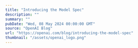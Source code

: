 ```yaml
---
title: "Introducing the Model Spec"
description: ""
summary: ""
pubDate: "Wed, 08 May 2024 00:00:00 GMT"
source: "OpenAI Blog"
url: "https://openai.com/blog/introducing-the-model-spec"
thumbnail: "/assets/openai_logo.png"
---
```


